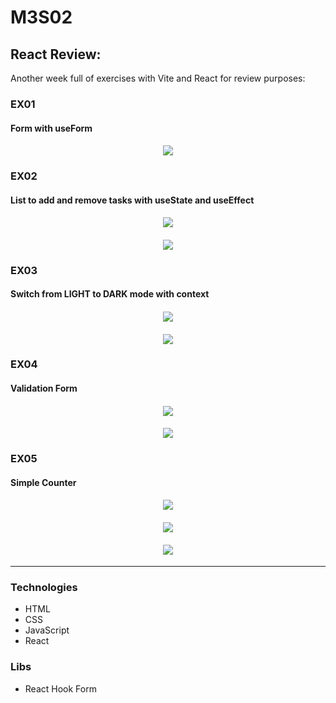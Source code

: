 # M3S02

## React Review: 

Another week full of exercises with Vite and React for review purposes:

### EX01

#### Form with useForm
<h4 align="center"><img src="./src/assets/img/screen-ex01-form.png"></h4>

### EX02

#### List to add and remove tasks with useState and useEffect
<h4 align="center"><img src="./src/assets/img/screen-ex02-empty-tasklist.png"></h4>
<h4 align="center"><img src="./src/assets/img/screen-ex02-full-tasklist.png"></h4>

### EX03

#### Switch from LIGHT to DARK mode with context
<h4 align="center"><img src="./src/assets/img/screen-ex03-switch-light-mode.png"></h4>
<h4 align="center"><img src="./src/assets/img/screen-ex03-switch-dark-mode.png"></h4>

### EX04

#### Validation Form
<h4 align="center"><img src="./src/assets/img/screen-ex04-validation-form-success.png"></h4>
<h4 align="center"><img src="./src/assets/img/screen-ex04-validation-form-error.png"></h4>

### EX05

#### Simple Counter
<h4 align="center"><img src="./src/assets/img/screen-ex05-counter.png"></h4>
<h4 align="center"><img src="./src/assets/img/screen-ex05-add-counter.png"></h4>
<h4 align="center"><img src="./src/assets/img/screen-ex05-subtract-counter.png"></h4>

---
### Technologies

- HTML
- CSS
- JavaScript
- React

### Libs

- React Hook Form